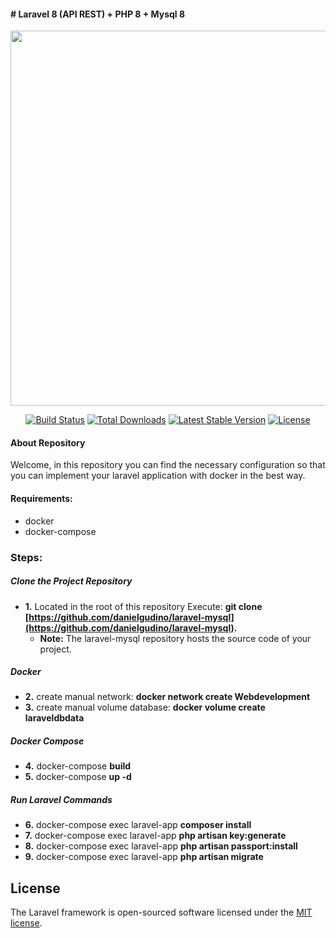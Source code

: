 #### # Laravel 8 (API REST) + PHP 8 + Mysql 8

<p align="center"><a href="https://laravel.com" target="_blank"><img src="https://i.ibb.co/D4Rpj92/Selection-021.png" width="600"></a></p>

<p align="center">
<a href="https://travis-ci.org/laravel/framework"><img src="https://travis-ci.org/laravel/framework.svg" alt="Build Status"></a>
<a href="https://packagist.org/packages/laravel/framework"><img src="https://img.shields.io/packagist/dt/laravel/framework" alt="Total Downloads"></a>
<a href="https://packagist.org/packages/laravel/framework"><img src="https://img.shields.io/packagist/v/laravel/framework" alt="Latest Stable Version"></a>
<a href="https://packagist.org/packages/laravel/framework"><img src="https://img.shields.io/packagist/l/laravel/framework" alt="License"></a>
</p>

#### About Repository

Welcome, in this repository you can find the necessary configuration so that you can implement your laravel application with docker in the best way.

#### Requirements:
- docker
- docker-compose

### Steps:

##### *Clone the Project Repository* 
- **1.** Located in the root of this repository Execute: **git clone [https://github.com/danielgudino/laravel-mysql](https://github.com/danielgudino/laravel-mysql).**
    - **Note:** The laravel-mysql repository hosts the source code of your project.

##### *Docker*
- **2.** create manual network: **docker network create Webdevelopment**
- **3.** create manual volume database: **docker volume create laraveldbdata**

##### *Docker Compose*
- **4.** docker-compose **build**
- **5.** docker-compose **up -d**

##### *Run Laravel Commands*
- **6.** docker-compose exec laravel-app **composer install**
- **7.** docker-compose exec laravel-app **php artisan key:generate**
- **8.** docker-compose exec laravel-app **php artisan passport:install**
- **9.** docker-compose exec laravel-app **php artisan migrate**

## License

The Laravel framework is open-sourced software licensed under the [MIT license](https://opensource.org/licenses/MIT).
